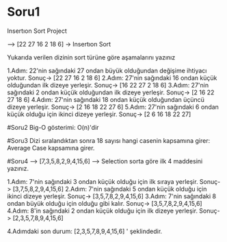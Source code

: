 # Soru1
Insertıon Sort Project

--> [22 27 16 2 18 6] -> Insertıon Sort

Yukarıda verilen dizinin sort türüne göre aşamalarını yazınız

1.Adım: 22'nin sağındaki 27 ondan büyük olduğundan değişime ihtiyacı yoktur.
Sonuç-> [22 27 16 2 18 6]
2.Adım: 27'nin sağındaki 16 ondan küçük olduğundan ilk dizeye yerleşir.
Sonuç-> [16 22 27 2 18 6]
3.Adım: 27'nin sağındaki 2 ondan küçük olduğundan ilk dizeye yerleşir.
Sonuç-> [2 16 22 27 18 6] 
4.Adım: 27'nin sağındaki 18 ondan küçük olduğundan üçüncü dizeye yerleşir.
Sonuç-> [2 16 18 22 27 6]
5.Adım: 27'nin sağındaki 6 ondan küçük olduğu için ikinci dizeye yerleşir.
Sonuç-> [2 6 16 18 22 27] 

#Soru2
Big-O gösterimi: O(n)'dir

#Soru3
Dizi sıralandıktan sonra 18 sayısı hangi casenin kapsamına girer: Average Case kapsamına girer.


#Soru4
--> [7,3,5,8,2,9,4,15,6] --> Selection sorta göre ilk 4 maddesini yazınız.

1.Adım: 7'nin sağındaki 3 ondan küçük olduğu için ilk sıraya yerleşir.
Sonuç-> [3,7,5,8,2,9,4,15,6]
2.Adım: 7'nin sağındaki 5 ondan küçük olduğu için ikinci dizeye yerleşir.
Sonuç-> [3,5,7,8,2,9,4,15,6]
3.Adım: 7'nin sağındaki 8 ondan büyük olduğu için olduğu gibi kalır.
Sonuç-> [3,5,7,8,2,9,4,15,6]
4.Adım: 8'in sağındaki 2 ondan küçük olduğu için ilk dizeye yerleşir.
Sonuç-> [2,3,5,7,8,9,4,15,6]

4.Adımdaki son durum: [2,3,5,7,8,9,4,15,6] ' şeklindedir.
